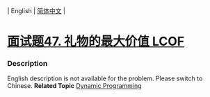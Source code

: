| English | [简体中文](README.md) |

# [面试题47. 礼物的最大价值 LCOF](https://leetcode-cn.com/problems/li-wu-de-zui-da-jie-zhi-lcof)
 ### Description
English description is not available for the problem. Please switch to Chinese.
**Related Topic**  [Dynamic Programming](https://leetcode-cn.com/tag/dynamic-programming) 